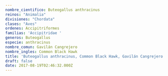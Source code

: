 ```yaml
---
nombre_cientifico: Buteogallus anthracinus
reinos: "Animalia"
divisiones: "Chordata"
clases: "Aves"
ordenes: Accipitriformes
familias: 'Accipitridae '
generos: Buteogallus
especie: anthracinus
nombre_comun: Gavilán Cangrejero
nombre_ingles: Common Black Hawk
title: 'Buteogallus anthracinus, Common Black Hawk, Gavilán Cangrejero'
draft: false
date: 2017-08-19T02:46:32.000Z
---
```


